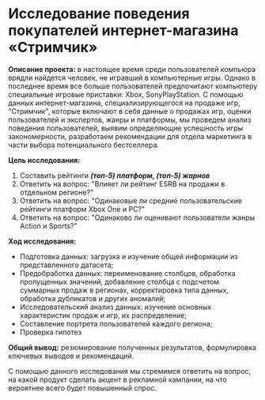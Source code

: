 # Исследование поведения покупателей интернет-магазина «Стримчик»

**Описание проекта:** в настоящее время среди пользователей компьюра врядли найдется человек, не игравший в компьютерные игры. Однако в последнее время все больше пользователей предпочитают компьютеру специальные игровые приставки: Xbox, SonyPlayStation. С помощью данных интернет-магазина, специализирующегося на продаже игр, "Стримчик", которые включают в себя данные о продажах игр, оценки пользователей и экспертов, жанры и платформы, мы проведем анализ поведения пользователей, выявим определяющие успешность игры закономерности, разработаем рекомендации для отдела маркетинга в части выбора потенциального бестселлера.

**Цель исследования:**
1. Составить рейтинги ***(топ-5) платформ, (топ-5) жарнов***
2. Ответить на вопрос: "Влияет ли рейтинг ESRB на продажи в отдельном регионе?"
3. Ответить на вопрос: "Одинаковые ли средние пользовательские рейтинги платформ Xbox One и PC?"
4. Ответить на вопрос: "Одинаково ли оценивают пользователи жанры Action и Sports?"

**Ход исследования:**
* Подготовка данных: загрузка и изучение общей информации из представленного датасета;
* Предобработка данных: переименование столбцов, обработка пропущенных значений, добавление столбца с подсчетом суммарных продаж в регионах, корректировка типа данных, обработка дубликатов и других аномалий;
* Исследовательский анализ данных: изучение основных характеристик продаж и игр, их распределение;
* Составление портрета пользователей каждого региона;
* Проверка гипотез

**Общий вывод:** резюмирование полученных результатов, формулировка ключевых выводов и рекомендаций.

С помощью данного исследования мы стремимся ответить на вопрос, на какой продукт сделать акцент в рекламной кампании, на что вероятнее всего будет повышенный спрос.

